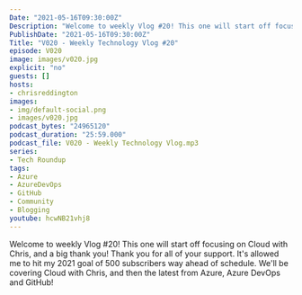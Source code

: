 ```yaml
---
Date: "2021-05-16T09:30:00Z"
Description: "Welcome to weekly Vlog #20! This one will start off focusing on Cloud with Chris, and a big thank you! Thank you for all of your support. It's allowed me to hit my 2021 goal of 500 subscribers way ahead of schedule. We'll be covering Cloud with Chris, and then the latest from Azure, Azure DevOps and GitHub!"
PublishDate: "2021-05-16T09:30:00Z"
Title: "V020 - Weekly Technology Vlog #20"
episode: V020
image: images/v020.jpg
explicit: "no"
guests: []
hosts:
- chrisreddington
images:
- img/default-social.png
- images/v020.jpg
podcast_bytes: "24965120"
podcast_duration: "25:59.000"
podcast_file: V020 - Weekly Technology Vlog.mp3
series:
- Tech Roundup
tags:
- Azure
- AzureDevOps
- GitHub
- Community
- Blogging
youtube: hcwNB21vhj8
---
```

Welcome to weekly Vlog #20! This one will start off focusing on Cloud with Chris, and a big thank you! Thank you for all of your support. It's allowed me to hit my 2021 goal of 500 subscribers way ahead of schedule. We'll be covering Cloud with Chris, and then the latest from Azure, Azure DevOps and GitHub!